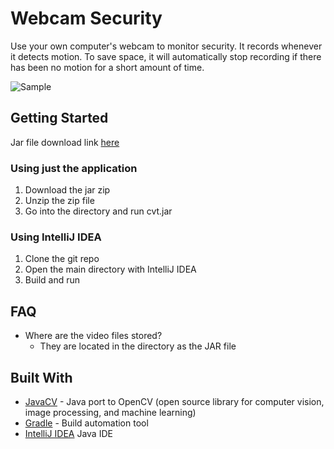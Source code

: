 # Webcam Security
Use your own computer's webcam to monitor security. It records whenever it detects motion.
To save space, it will automatically stop recording if there has been no motion for a short amount of time.

![Sample](https://i.imgur.com/HOCWlnB.png)

## Getting Started
Jar file download link [here](http://www.mediafire.com/file/n6fmr4zl2bpr3cc/cvt.zip)

### Using just the application
1. Download the jar zip
2. Unzip the zip file
3. Go into the directory and run cvt.jar

### Using IntelliJ IDEA
1. Clone the git repo
2. Open the main directory with IntelliJ IDEA
3. Build and run

## FAQ
- Where are the video files stored?
    - They are located in the directory as the JAR file

## Built With
* [JavaCV](https://github.com/bytedeco/javacv) - Java port to OpenCV (open source library for computer vision, image processing, and machine learning)
* [Gradle](https://gradle.org) - Build automation tool
* [IntelliJ IDEA](https://www.jetbrains.com/idea/) Java IDE
